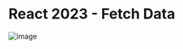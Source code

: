 # React 2023 - Fetch Data

![image](https://github.com/pGarciaAndres/react-2023/assets/30140745/4873f870-849b-426b-bcb4-ea7bc7146da1)

